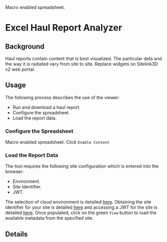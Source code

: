 
Macro enabled spreadsheet.

# Excel Haul Report Analyzer

## Background
Haul reports contain content that is best visualized. The particular data and the way it is radiated vary from site to site. Replace widgets on Sitelink3D v2 web portal.

## Usage
The following process describes the use of the viewer:

- Run and download a haul report.
- Configure the spreadsheet.
- Load the report data.

### Configure the Spreadsheet
Macro enabled spreadsheet. Click ```Enable Content```

### Load the Report Data
The tool requires the following site configuration which is entered into the browser:

- Environment.
- Site Identifier.
- JWT.

The selection of cloud environment is detailed [here](https://github.com/Sitelink3D-v2-Developer/sitelink3dv2-examples#select-a-cloud-environment). Obtaining the site identifier for your site is detailed [here](https://github.com/Sitelink3D-v2-Developer/sitelink3dv2-examples#site-identifier) and accessing a JWT for the site is detailed [here](https://github.com/Sitelink3D-v2-Developer/sitelink3dv2-examples#jwt). Once populated, click on the green ```View``` button to load the available metadata from the specified site.



## Details

